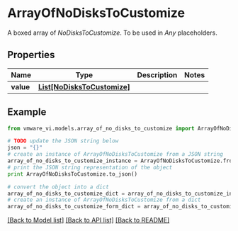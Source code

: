 # ArrayOfNoDisksToCustomize

A boxed array of *NoDisksToCustomize*. To be used in *Any* placeholders. 

## Properties
Name | Type | Description | Notes
------------ | ------------- | ------------- | -------------
**value** | [**List[NoDisksToCustomize]**](NoDisksToCustomize.md) |  | 

## Example

```python
from vmware_vi.models.array_of_no_disks_to_customize import ArrayOfNoDisksToCustomize

# TODO update the JSON string below
json = "{}"
# create an instance of ArrayOfNoDisksToCustomize from a JSON string
array_of_no_disks_to_customize_instance = ArrayOfNoDisksToCustomize.from_json(json)
# print the JSON string representation of the object
print ArrayOfNoDisksToCustomize.to_json()

# convert the object into a dict
array_of_no_disks_to_customize_dict = array_of_no_disks_to_customize_instance.to_dict()
# create an instance of ArrayOfNoDisksToCustomize from a dict
array_of_no_disks_to_customize_form_dict = array_of_no_disks_to_customize.from_dict(array_of_no_disks_to_customize_dict)
```
[[Back to Model list]](../README.md#documentation-for-models) [[Back to API list]](../README.md#documentation-for-api-endpoints) [[Back to README]](../README.md)


